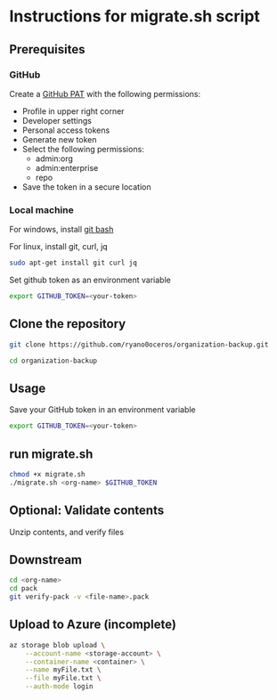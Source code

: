 # Instructions for migrate.sh script

## Prerequisites

### GitHub

Create a [GitHub PAT](https://docs.github.com/en/authentication/keeping-your-account-and-data-secure/managing-your-personal-access-tokens) with the following permissions:

- Profile in upper right corner
- Developer settings
- Personal access tokens
- Generate new token
- Select the following permissions:
    - admin:org
    - admin:enterprise
    - repo
- Save the token in a secure location

### Local machine
For windows, install [git bash](https://git-scm.com/downloads)

For linux, install git, curl, jq

```bash
sudo apt-get install git curl jq
```

Set github token as an environment variable

```bash
export GITHUB_TOKEN=<your-token>
```

## Clone the repository

```bash
git clone https://github.com/ryano0oceros/organization-backup.git

cd organization-backup
```

## Usage

Save your GitHub token in an environment variable

```bash
export GITHUB_TOKEN=<your-token>
```

## run migrate.sh

```bash
chmod +x migrate.sh
./migrate.sh <org-name> $GITHUB_TOKEN
```

## Optional: Validate contents

Unzip contents, and verify files

## Downstream

```bash
cd <org-name>
cd pack
git verify-pack -v <file-name>.pack
```

## Upload to Azure (incomplete)

```bash
az storage blob upload \
    --account-name <storage-account> \
    --container-name <container> \
    --name myFile.txt \
    --file myFile.txt \
    --auth-mode login
```
